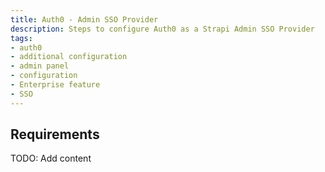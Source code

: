 ```yaml
---
title: Auth0 - Admin SSO Provider
description: Steps to configure Auth0 as a Strapi Admin SSO Provider
tags:
- auth0
- additional configuration
- admin panel
- configuration
- Enterprise feature
- SSO 
---
```


## Requirements

TODO: Add content
